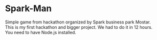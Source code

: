 # Spark-Man
Simple game from hackathon organized by Spark business park Mostar. This is my first hackathon and bigger project. We had to do it in 12 hours.
You need to have Node.js installed.

